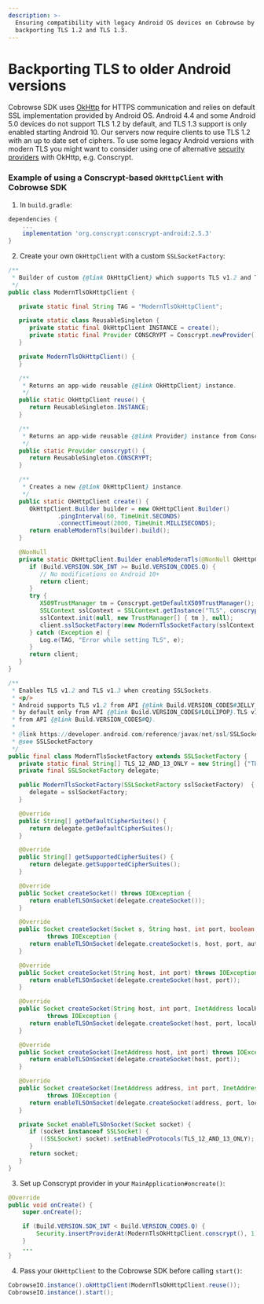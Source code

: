 ```yaml
---
description: >-
  Ensuring compatibility with legacy Android OS devices on Cobrowse by
  backporting TLS 1.2 and TLS 1.3.
---
```


# Backporting TLS to older Android versions

Cobrowse SDK uses [OkHttp](https://github.com/square/okhttp) for HTTPS communication and relies on default SSL implementation provided by Android OS. Android 4.4 and some Android 5.0 devices do not support TLS 1.2 by default, and TLS 1.3 support is only enabled starting Android 10. Our servers now require clients to use TLS 1.2 with an up to date set of ciphers. To use some legacy Android versions with modern TLS you might want to consider using one of alternative [security providers](https://square.github.io/okhttp/security/security_providers/) with OkHttp, e.g. Conscrypt.

### Example of using a Conscrypt-based `OkHttpClient` with Cobrowse SDK

1. In `build.gradle`:

```groovy
dependencies {
    ...
    implementation 'org.conscrypt:conscrypt-android:2.5.3'
}
```

2. Create your own `OkHttpClient` with a custom `SSLSocketFactory`:

```java
/**
 * Builder of custom {@link OkHttpClient} which supports TLS v1.2 and TLS v1.3 on older platforms.
 */
public class ModernTlsOkHttpClient {

   private static final String TAG = "ModernTlsOkHttpClient";

   private static class ReusableSingleton {
      private static final OkHttpClient INSTANCE = create();
      private static final Provider CONSCRYPT = Conscrypt.newProvider();
   }

   private ModernTlsOkHttpClient() {
   }

   /**
    * Returns an app-wide reusable {@link OkHttpClient} instance.
    */
   public static OkHttpClient reuse() {
      return ReusableSingleton.INSTANCE;
   }

   /**
    * Returns an app-wide reusable {@link Provider} instance from Conscrypt.
    */
   public static Provider conscrypt() {
      return ReusableSingleton.CONSCRYPT;
   }

   /**
    * Creates a new {@link OkHttpClient} instance.
    */
   public static OkHttpClient create() {
      OkHttpClient.Builder builder = new OkHttpClient.Builder()
              .pingInterval(60, TimeUnit.SECONDS)
              .connectTimeout(2000, TimeUnit.MILLISECONDS);
      return enableModernTls(builder).build();
   }

   @NonNull
   private static OkHttpClient.Builder enableModernTls(@NonNull OkHttpClient.Builder client) {
      if (Build.VERSION.SDK_INT >= Build.VERSION_CODES.Q) {
         // No modifications on Android 10+
         return client;
      }
      try {
         X509TrustManager tm = Conscrypt.getDefaultX509TrustManager();
         SSLContext sslContext = SSLContext.getInstance("TLS", conscrypt());
         sslContext.init(null, new TrustManager[] { tm }, null);
         client.sslSocketFactory(new ModernTlsSocketFactory(sslContext.getSocketFactory()), tm);
      } catch (Exception e) {
         Log.e(TAG, "Error while setting TLS", e);
      }
      return client;
   }
}
```

```java
/**
 * Enables TLS v1.2 and TLS v1.3 when creating SSLSockets.
 * <p/>
 * Android supports TLS v1.2 from API {@link Build.VERSION_CODES#JELLY_BEAN}, but enables it
 * by default only from API {@link Build.VERSION_CODES#LOLLIPOP}.TLS v1.3 is enabled only
 * from API {@link Build.VERSION_CODES#Q}.
 *
 * @link https://developer.android.com/reference/javax/net/ssl/SSLSocket.html
 * @see SSLSocketFactory
 */
public final class ModernTlsSocketFactory extends SSLSocketFactory {
   private static final String[] TLS_12_AND_13_ONLY = new String[] {"TLSv1.2", "TLSv1.3"};
   private final SSLSocketFactory delegate;

   public ModernTlsSocketFactory(SSLSocketFactory sslSocketFactory)  {
      delegate = sslSocketFactory;
   }

   @Override
   public String[] getDefaultCipherSuites() {
      return delegate.getDefaultCipherSuites();
   }

   @Override
   public String[] getSupportedCipherSuites() {
      return delegate.getSupportedCipherSuites();
   }

   @Override
   public Socket createSocket() throws IOException {
      return enableTLSOnSocket(delegate.createSocket());
   }

   @Override
   public Socket createSocket(Socket s, String host, int port, boolean autoClose)
           throws IOException {
      return enableTLSOnSocket(delegate.createSocket(s, host, port, autoClose));
   }

   @Override
   public Socket createSocket(String host, int port) throws IOException {
      return enableTLSOnSocket(delegate.createSocket(host, port));
   }

   @Override
   public Socket createSocket(String host, int port, InetAddress localHost, int localPort)
           throws IOException {
      return enableTLSOnSocket(delegate.createSocket(host, port, localHost, localPort));
   }

   @Override
   public Socket createSocket(InetAddress host, int port) throws IOException {
      return enableTLSOnSocket(delegate.createSocket(host, port));
   }

   @Override
   public Socket createSocket(InetAddress address, int port, InetAddress localAddress, int localPort)
           throws IOException {
      return enableTLSOnSocket(delegate.createSocket(address, port, localAddress, localPort));
   }

   private Socket enableTLSOnSocket(Socket socket) {
      if (socket instanceof SSLSocket) {
         ((SSLSocket) socket).setEnabledProtocols(TLS_12_AND_13_ONLY);
      }
      return socket;
   }
}
```

3. Set up Conscrypt provider in your `MainApplication#oncreate()`:

```java
@Override
public void onCreate() {
    super.onCreate();

    if (Build.VERSION.SDK_INT < Build.VERSION_CODES.Q) {
        Security.insertProviderAt(ModernTlsOkHttpClient.conscrypt(), 1);
    }
    ...
}
```

4. Pass your `OkHttpClient` to the Cobrowse SDK before calling `start()`:

```java
CobrowseIO.instance().okHttpClient(ModernTlsOkHttpClient.reuse());
CobrowseIO.instance().start();
```
